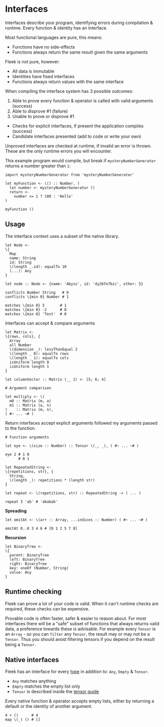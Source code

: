 # Interfaces

Interfaces describe your program, identifying errors during compilation & runtime. Every function & identity has an interface.

Most functional languages are pure, this means:

* Functions have no side-effects
* Functions always return the same result given the same arguments

Fleek is not pure, however:

* All data is immutable
* Identities have fixed interfaces
* Functions always return values with the same interface

When compiling the interface system has 3 possible outcomes:

1. Able to prove every function & operator is called with valid arguments (success)
2. Able to disprove #1 (failure)
3. Unable to prove or disprove #1
  * Checks for explicit interfaces, if present the application compiles (success)
  * Candidate interfaces presented (add to code or write your own)

Unproved interfaces are checked at runtime, if invalid an error is thrown.
These are the only runtime errors you will encounter.

This example program would compile, but break if `mysteryNumberGenerator` returns a number greater than `1`:

```fl
import mysteryNumberGenerator from 'mysteryNumberGenerator'

let myFunction <- \() :: Number, (
  let number <- mysteryNumberGenerator ()
  return <-
    number <= 1 ? 100 : 'Hello'
)

myFunction ()
```

## Usage

The interface context uses a subset of the native library.

```fl
let Node <-
\{
  Map
  name: String
  id: String
  \(length _.id): equalTo 10
  (...): Any
}

let node :: Node <- {name: 'Abyss', id: 'dy26fo7bic', other: 5}

conflicts Number String   # 0
conflicts \{min 0} Number # 1

matches \{min 0} 5       # 1
matches \{min 0} -2      # 0
matches \{min 0} 'Test'  # 0
```

Interfaces can accept & compare arguments

```fl
let Matrix <-
\{rows, cols}, {
  Array
  all Number
  \(dimension _): lessThanEqual 2
  \(length _ 0): equalTo rows
  \(length _ 1): equalTo cols
  isUniform length 0
  isUniform length 1
}

let columnVector :: Matrix (__ 1) <- [5; 6; 4]

# Argument comparison

let multiply <- \(
  m0 :: Matrix (m, a)
  m1 :: Matrix (a, n)
)    :: Matrix (m, n),
( #~ ... ~# )
```

Return interfaces accept explicit arguments followed my arguments passed to the function.

```fl
# Function arguments

let eye <- \(size :: Number) :: Tensor \(_, _), ( #~ ... ~# )

eye 2 # 1 0
      # 0 1

let RepeatedString <-
\{repetitions, str}, {
  String,
  \(length _): repetitions * (length str)
}

let repeat <- \(repetitions, str) :: RepeatedString -> ( ... )

repeat 3 'ab' # 'ababab'
```

**Spreading**

```fl
let omitAt <- \(arr :: Array, ...indices :: Number) ( #~ ... ~# )

omitAt 0..8 3 4 6 # [0 1 2 5 7 8]
```

**Recursion**

```fl
let BinaryTree <-
\{
  parent: BinaryTree
  left: BinaryTree
  right: BinaryTree
  key: oneOf (Number, String)
  value: Any
}
```

## Runtime checking

Fleek can prove a lot of your code is valid. When it can't runtime checks are required, these checks can be expensive.

Provable code is often faster, safer & easier to reason about. For most interfaces there will be a "safe" subset of functions that always returns valid data, a preference towards these is advisable. For example every `Tensor` is an `Array` - so you can `filter` any `Tensor`, the result may or may not be a `Tensor`. Thus you should avoid filtering tensors if you depend on the result being a `Tensor`.

## Native interfaces

Fleek has an interface for every [type](./1_types.md) in addition to: `Any`, `Empty` & `Tensor`.

* `Any` matches anything
* `Empty` matches the empty list only
* `Tensor` is described inside the [tensor guide](./5_tensors.md)

Every native function & operator accepts empty lists, either by returning a default or the identity of another argument.

```fl
4 + ()      # 4
map \(_) () # []
```
